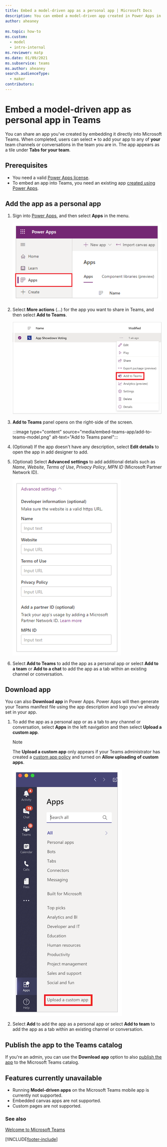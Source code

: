 ```yaml
---
title: Embed a model-driven app as a personal app | Microsoft Docs
description: You can embed a model-driven app created in Power Apps in Microsoft Teams to share it.
author: aheaney

ms.topic: how-to
ms.custom: 
  - model
  - intro-internal
ms.reviewer: matp
ms.date: 01/09/2021
ms.subservice: teams
ms.author: aheaney
search.audienceType: 
  - maker
contributors:
---
```

# Embed a model-driven app as personal app in Teams

You can share an app you've created by embedding it directly into Microsoft Teams. When completed, users can select **+** to add your app to any of **your** team channels or conversations in the team you are in. The app appears as a tile under **Tabs for your team**.

## Prerequisites

- You need a valid [Power Apps license](/power-platform/admin/pricing-billing-skus).
- To embed an app into Teams, you need an existing app [created using Power Apps](../maker/model-driven-apps/build-first-model-driven-app.md).

## Add the app as a personal app

1. Sign into [Power Apps](https://make.powerapps.com), and then select **Apps** in the menu.

    ![Show list of apps.](media/embed-teams-app/file-apps2.png "Show list of apps")

1. Select **More actions** (...) for the app you want to share in Teams, and then select **Add to Teams**.

    ![Add to Teams.](media/embed-teams-app/add-to-teams.png "Add to Teams")

1. **Add to Teams** panel opens on the right-side of the screen.

   :::image type="content" source="media/embed-teams-app/add-to-teams-model.png" alt-text="Add to Teams panel":::

1. (Optional) If the app doesn't have any description, select **Edit details** to open the app in add designer to add.

1. (Optional) Select **Advanced settings** to add additional details such as *Name*, *Website*, *Terms of Use*, *Privacy Policy*, *MPN ID* (Microsoft Partner Network ID).

    ![Add additional details.](media/embed-teams-app/additional-settings-embed.png "Add additional details")

1. Select **Add to Teams** to add the app as a personal app or select **Add to a team** or **Add to a chat** to add the app as a tab within an existing channel or conversation.

## Download app

You can also **Download app** in Power Apps. Power Apps will then generate your Teams manifest file using the app description and logo you've already set in your app.

1. To add the app as a personal app or as a tab to any channel or conversation, select **Apps** in the left navigation and then select **Upload a custom app**.

    > [!NOTE]
    > The **Upload a custom app** only appears if your Teams administrator has created a [custom app policy](/microsoftteams/teams-app-setup-policies) and turned on **Allow uploading of custom apps**.

    ![Add app as tab.](media/embed-teams-app/upload-custom-app.png "Upload a custom app")

2. Select **Add** to add the app as a personal app or select **Add to team** to add the app as a tab within an existing channel or conversation.

## Publish the app to the Teams catalog

If you're an admin, you can use the **Download app** option to also [publish the app](/microsoftteams/tenant-apps-catalog-teams#publish-a-custom-app-to-your-organizations-app-store) to the Microsoft Teams catalog.

## Features currently unavailable

- Running **Model-driven apps** on the Microsoft Teams mobile app is currently not supported.
- Embedded canvas apps are not supported.
- Custom pages are not supported.

### See also

[Welcome to Microsoft Teams](/MicrosoftTeams/teams-overview)


[!INCLUDE[footer-include](../includes/footer-banner.md)]
